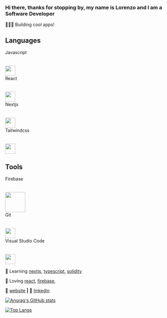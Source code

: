 
### Hi there, thanks for stopping by, my name is Lorenzo and I am a Software Developer

👨🏼‍💻 Building cool apps! 

## Languages

<div>
  <div>
    <span>Javascript</span><br><br><br>
    <img height="32px" src="https://cdn.svgporn.com/logos/javascript.svg">
  </div>
  <div>
    <span>React</span><br><br><br>
    <img height="32px" src="https://cdn.svgporn.com/logos/react.svg">
  </div>
  <div>
    <span>Nextjs</span><br><br><br>
    <img height="32px" src="https://cdn.svgporn.com/logos/nextjs.svg">
  </div>
  <div>
    <span>Tailwindcss</span><br><br><br>
    <img height="32px" src="https://cdn.svgporn.com/logos/tailwindcss.svg">
  </div>

</div>

## Tools 

<div>
  <div>
    <span>Firebase</span><br><br><br>
    <img height="64px" src="https://cdn.svgporn.com/logos/firebase.svg">
  </div>
  <div>
    <span>Git</span><br><br><br>
    <img height="32px" src="https://cdn.svgporn.com/logos/git-icon.svg">
  </div>
  <div>
    <span>Visual Studio Code</span><br><br><br>
    <img height="32px" src="https://cdn.svgporn.com/logos/visual-studio-code.svg">
  </div>
</div>



🧠 Learning [nextjs][next], [typescript][typescript], [solidity][solidity] 

💜 Loving [react][react], [firebase][firebase],   

🏡 [website][website] **|** 
👔 [linkedin][linkedin]

[![Anurag's GitHub stats](https://github-readme-stats.vercel.app/api?username=lorenzosyku&show_icons=true&theme=dracula)](https://github.com/lorenzosyku/github-readme-stats)

[![Top Langs](https://github-readme-stats.vercel.app/api/top-langs/?username=lorenzosyku&layout=compact)](https://github.com/lorenzosyku/github-readme-stats)

[react]: http://reactjs.org
[firebase]: https://firebase.google.com
[next]: https://nextjs.org
[solidity]: https://github.com/ethereum/solidity
[typescript]: https://www.typescriptlang.org
[website]: https://suspicious-noyce-d853fc.netlify.app
[linkedin]: https://linkedin.com/in/lorenzosyku